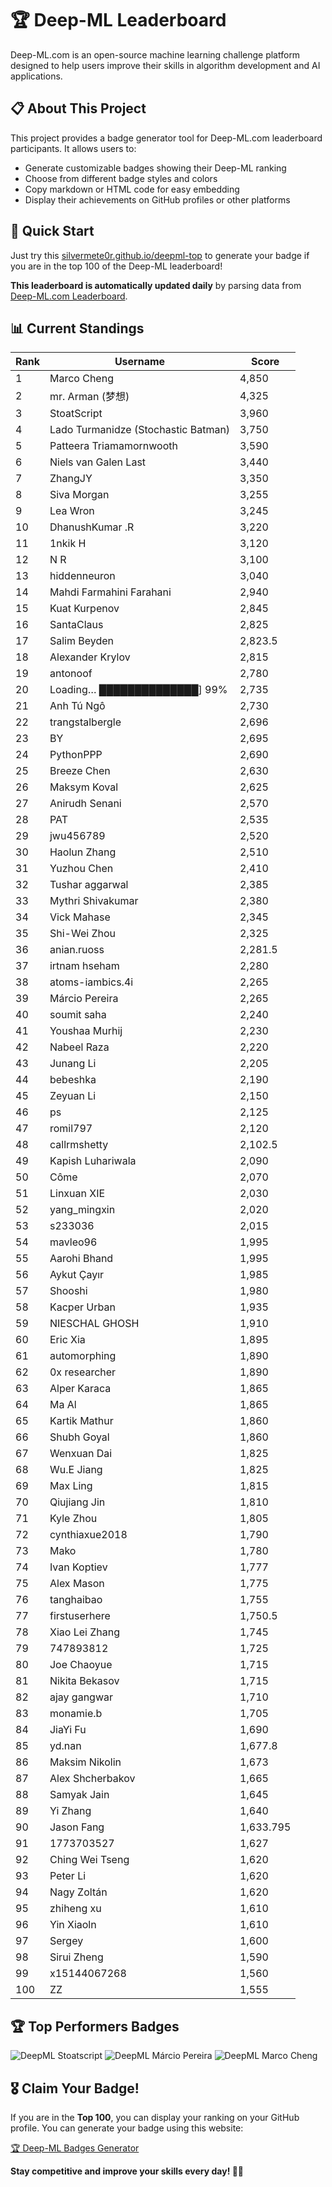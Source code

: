 # 🏆 Deep-ML Leaderboard

Deep-ML.com is an open-source machine learning challenge platform designed to help users improve their skills in algorithm development and AI applications.  

## 📋 About This Project

This project provides a badge generator tool for Deep-ML.com leaderboard participants. It allows users to:
- Generate customizable badges showing their Deep-ML ranking
- Choose from different badge styles and colors
- Copy markdown or HTML code for easy embedding
- Display their achievements on GitHub profiles or other platforms

## 🚀 Quick Start

Just try this [silvermete0r.github.io/deepml-top](https://silvermete0r.github.io/deepml-top) to generate your badge if you are in the top 100 of the Deep-ML leaderboard!

**This leaderboard is automatically updated daily** by parsing data from [Deep-ML.com Leaderboard](https://www.deep-ml.com/leaderboard).  

## 📊 Current Standings  

<!-- LEADERBOARD_START -->
| Rank | Username | Score |
|------|---------|-------|
| 1 | Marco Cheng | 4,850 |
| 2 | mr. Arman (梦想) | 4,325 |
| 3 | StoatScript | 3,960 |
| 4 | Lado Turmanidze (Stochastic Batman) | 3,750 |
| 5 | Patteera Triamamornwooth | 3,590 |
| 6 | Niels van Galen Last | 3,440 |
| 7 | ZhangJY | 3,350 |
| 8 | Siva Morgan | 3,255 |
| 9 | Lea Wron | 3,245 |
| 10 | DhanushKumar .R | 3,220 |
| 11 | 1nkik H | 3,120 |
| 12 | N R | 3,100 |
| 13 | hiddenneuron | 3,040 |
| 14 | Mahdi Farmahini Farahani | 2,940 |
| 15 | Kuat Kurpenov | 2,845 |
| 16 | SantaClaus | 2,825 |
| 17 | Salim Beyden | 2,823.5 |
| 18 | Alexander Krylov | 2,815 |
| 19 | antonoof | 2,780 |
| 20 | Loading… ██████████████] 99% | 2,735 |
| 21 | Anh Tú Ngô | 2,730 |
| 22 | trangstalbergle | 2,696 |
| 23 | BY | 2,695 |
| 24 | PythonPPP | 2,690 |
| 25 | Breeze Chen | 2,630 |
| 26 | Maksym Koval | 2,625 |
| 27 | Anirudh Senani | 2,570 |
| 28 | PAT | 2,535 |
| 29 | jwu456789 | 2,520 |
| 30 | Haolun Zhang | 2,510 |
| 31 | Yuzhou Chen | 2,410 |
| 32 | Tushar aggarwal | 2,385 |
| 33 | Mythri Shivakumar | 2,380 |
| 34 | Vick Mahase | 2,345 |
| 35 | Shi-Wei Zhou | 2,325 |
| 36 | anian.ruoss | 2,281.5 |
| 37 | irtnam hseham | 2,280 |
| 38 | atoms-iambics.4i | 2,265 |
| 39 | Márcio Pereira | 2,265 |
| 40 | soumit saha | 2,240 |
| 41 | Youshaa Murhij | 2,230 |
| 42 | Nabeel Raza | 2,220 |
| 43 | Junang Li | 2,205 |
| 44 | bebeshka | 2,190 |
| 45 | Zeyuan Li | 2,150 |
| 46 | ps | 2,125 |
| 47 | romil797 | 2,120 |
| 48 | callrmshetty | 2,102.5 |
| 49 | Kapish Luhariwala | 2,090 |
| 50 | Côme | 2,070 |
| 51 | Linxuan XIE | 2,030 |
| 52 | yang_mingxin | 2,020 |
| 53 | s233036 | 2,015 |
| 54 | mavleo96 | 1,995 |
| 55 | Aarohi Bhand | 1,995 |
| 56 | Aykut Çayır | 1,985 |
| 57 | Shooshi | 1,980 |
| 58 | Kacper Urban | 1,935 |
| 59 | NIESCHAL GHOSH | 1,910 |
| 60 | Eric Xia | 1,895 |
| 61 | automorphing | 1,890 |
| 62 | 0x researcher | 1,890 |
| 63 | Alper Karaca | 1,865 |
| 64 | Ma Al | 1,865 |
| 65 | Kartik Mathur | 1,860 |
| 66 | Shubh Goyal | 1,860 |
| 67 | Wenxuan Dai | 1,825 |
| 68 | Wu.E Jiang | 1,825 |
| 69 | Max Ling | 1,815 |
| 70 | Qiujiang Jin | 1,810 |
| 71 | Kyle Zhou | 1,805 |
| 72 | cynthiaxue2018 | 1,790 |
| 73 | Mako | 1,780 |
| 74 | Ivan Koptiev | 1,777 |
| 75 | Alex Mason | 1,775 |
| 76 | tanghaibao | 1,755 |
| 77 | firstuserhere | 1,750.5 |
| 78 | Xiao Lei Zhang | 1,745 |
| 79 | 747893812 | 1,725 |
| 80 | Joe Chaoyue | 1,715 |
| 81 | Nikita Bekasov | 1,715 |
| 82 | ajay gangwar | 1,710 |
| 83 | monamie.b | 1,705 |
| 84 | JiaYi Fu | 1,690 |
| 85 | yd.nan | 1,677.8 |
| 86 | Maksim Nikolin | 1,673 |
| 87 | Alex Shcherbakov | 1,665 |
| 88 | Samyak Jain | 1,645 |
| 89 | Yi Zhang | 1,640 |
| 90 | Jason Fang | 1,633.795 |
| 91 | 1773703527 | 1,627 |
| 92 | Ching Wei Tseng | 1,620 |
| 93 | Peter Li | 1,620 |
| 94 | Nagy Zoltán | 1,620 |
| 95 | zhiheng xu | 1,610 |
| 96 | Yin Xiaoln | 1,610 |
| 97 | Sergey | 1,600 |
| 98 | Sirui Zheng | 1,590 |
| 99 | x15144067268 | 1,560 |
| 100 | ZZ | 1,555 |
<!-- LEADERBOARD_END -->

## 🏆 Top Performers Badges

<!-- BADGES_START -->
![DeepML Stoatscript](https://img.shields.io/badge/dynamic/json?url=https%3A%2F%2Fraw.githubusercontent.com%2Fsilvermete0r%2Fdeepml-top%2Fmain%2Fbadges.json&query=%24.f0022cc6de4b20fe459420bacf8c1f9c.label&prefix=Rank%20&style=for-the-badge&label=%F0%9F%9A%80%20DeepML&color=blue&link=https%3A%2F%2Fwww.deep-ml.com%2Fleaderboard)
![DeepML Márcio Pereira](https://img.shields.io/badge/dynamic/json?url=https%3A%2F%2Fraw.githubusercontent.com%2Fsilvermete0r%2Fdeepml-top%2Fmain%2Fbadges.json&query=%24.b0ffdfd546c2cfe5688ab1e44f9ead8c.label&prefix=Rank%20&style=for-the-badge&label=%F0%9F%9A%80%20DeepML&color=blue&link=https%3A%2F%2Fwww.deep-ml.com%2Fleaderboard)
![DeepML Marco Cheng](https://img.shields.io/badge/dynamic/json?url=https%3A%2F%2Fraw.githubusercontent.com%2Fsilvermete0r%2Fdeepml-top%2Fmain%2Fbadges.json&query=%24.4091c1a21900bd2c7d3f4e343acddda1.label&prefix=Rank%20&style=for-the-badge&label=%F0%9F%9A%80%20DeepML&color=blue&link=https%3A%2F%2Fwww.deep-ml.com%2Fleaderboard)
<!-- BADGES_END -->

## 🎖 Claim Your Badge!  

If you are in the **Top 100**, you can display your ranking on your GitHub profile. You can generate your badge using this website:

[🏆 Deep-ML Badges Generator](https://silvermete0r.github.io/deepml-top/)

**Stay competitive and improve your skills every day! 🚀🔥**